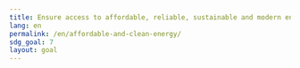 ```yaml
---
title: Ensure access to affordable, reliable, sustainable and modern energy for all
lang: en
permalink: /en/affordable-and-clean-energy/
sdg_goal: 7
layout: goal
---
```

